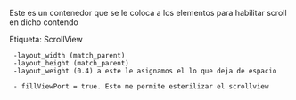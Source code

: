 

Este es un contenedor que se le coloca a los elementos para habilitar scroll en dicho contendo

Etiqueta: ScrollView

	 -layout_width (match_parent)
	 -layout_height (match_parent)
	 -layout_weight (0.4) a este le asignamos el lo que deja de espacio

	 - fillViewPort = true. Esto me permite esterilizar el scrollview
